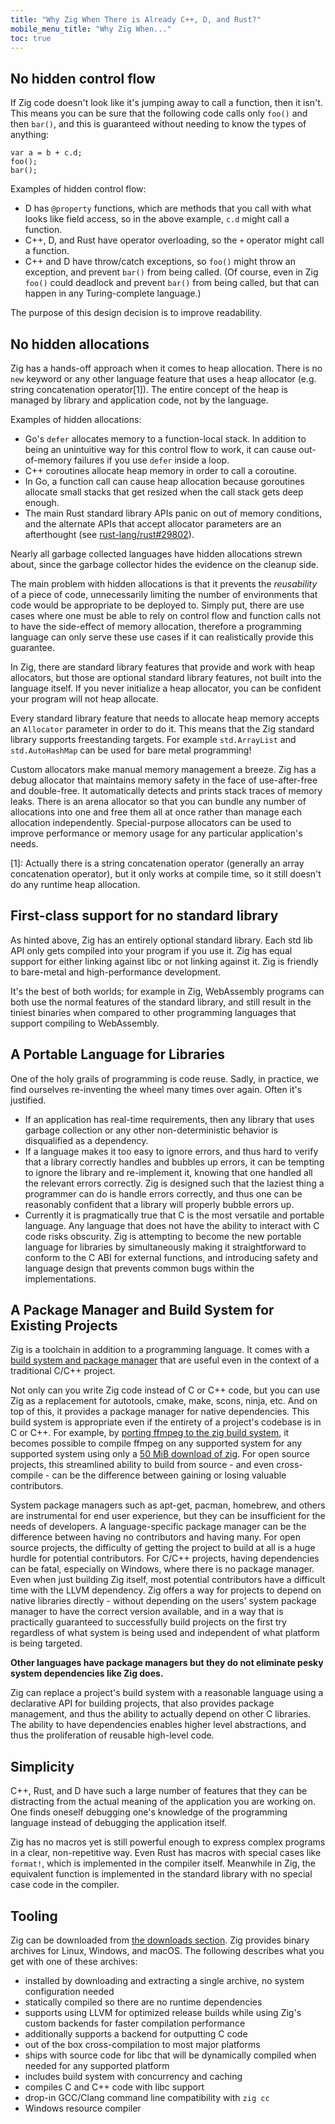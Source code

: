 ```yaml
---
title: "Why Zig When There is Already C++, D, and Rust?"
mobile_menu_title: "Why Zig When..."
toc: true
---
```



## No hidden control flow

If Zig code doesn't look like it's jumping away to call a function, then it isn't. This means you can be sure that the following code calls only `foo()` and then `bar()`, and this is guaranteed without needing to know the types of anything:

```zig
var a = b + c.d;
foo();
bar();
```

Examples of hidden control flow:

* D has `@property` functions, which are methods that you call with what looks like field access, so in the above example, `c.d` might call a function.
* C++, D, and Rust have operator overloading, so the `+` operator might call a function.
* C++ and D have throw/catch exceptions, so `foo()` might throw an exception, and prevent `bar()` from being called. (Of course, even in Zig `foo()` could deadlock and prevent `bar()` from being called, but that can happen in any Turing-complete language.)

The purpose of this design decision is to improve readability.

## No hidden allocations

Zig has a hands-off approach when it comes to heap allocation. There is no `new` keyword
or any other language feature that uses a heap allocator (e.g. string concatenation operator[1]).
The entire concept of the heap is managed by library and application code, not by the language.

Examples of hidden allocations:

* Go's `defer` allocates memory to a function-local stack. In addition to being an unintuitive
  way for this control flow to work, it can cause out-of-memory failures if you use
  `defer` inside a loop.
* C++ coroutines allocate heap memory in order to call a coroutine.
* In Go, a function call can cause heap allocation because goroutines allocate small stacks
  that get resized when the call stack gets deep enough.
* The main Rust standard library APIs panic on out of memory conditions, and the alternate
  APIs that accept allocator parameters are an afterthought
  (see [rust-lang/rust#29802](https://github.com/rust-lang/rust/issues/29802)).

Nearly all garbage collected languages have hidden allocations strewn about, since the
garbage collector hides the evidence on the cleanup side.

The main problem with hidden allocations is that it prevents the *reusability* of a
piece of code, unnecessarily limiting the number of environments that code would be
appropriate to be deployed to. Simply put, there are use cases where one must be able
to rely on control flow and function calls not to have the side-effect of memory allocation,
therefore a programming language can only serve these use cases if it can realistically
provide this guarantee.

In Zig, there are standard library features that provide and work with heap allocators,
but those are optional standard library features, not built into the language itself.
If you never initialize a heap allocator, you can be confident your program will not heap allocate.

Every standard library feature that needs to allocate heap memory accepts an `Allocator` parameter
in order to do it. This means that the Zig standard library supports freestanding targets. For
example `std.ArrayList` and `std.AutoHashMap` can be used for bare metal programming!

Custom allocators make manual memory management a breeze. Zig has a debug allocator that
maintains memory safety in the face of use-after-free and double-free. It automatically
detects and prints stack traces of memory leaks. There is an arena allocator so that you can
bundle any number of allocations into one and free them all at once rather than manage
each allocation independently. Special-purpose allocators can be used to improve performance
or memory usage for any particular application's needs.

[1]: Actually there is a string concatenation operator (generally an array concatenation operator), but it only works at compile time, so it still doesn't do any runtime heap allocation.

## First-class support for no standard library

As hinted above, Zig has an entirely optional standard library. Each std lib API only gets compiled
into your program if you use it. Zig has equal support for either linking against libc or
not linking against it. Zig is friendly to bare-metal and high-performance development.

It's the best of both worlds; for example in Zig, WebAssembly programs can both use
the normal features of the standard library, and still result in the tiniest binaries when
compared to other programming languages that support compiling to WebAssembly.

## A Portable Language for Libraries

One of the holy grails of programming is code reuse. Sadly, in practice, we find ourselves re-inventing the wheel many times over again. Often it's justified.

 * If an application has real-time requirements, then any library that uses garbage collection or any other non-deterministic behavior is disqualified as a dependency.
 * If a language makes it too easy to ignore errors, and thus hard to verify that a library correctly handles and bubbles up errors, it can be tempting to ignore the library and re-implement it, knowing that one handled all the relevant errors correctly. Zig is designed such that the laziest thing a programmer can do is handle errors correctly, and thus one can be reasonably confident that a library will properly bubble errors up.
 * Currently it is pragmatically true that C is the most versatile and portable language. Any language that does not have the ability to interact with C code risks obscurity. Zig is attempting to become the new portable language for libraries by simultaneously making it straightforward to conform to the C ABI for external functions, and introducing safety and language design that prevents common bugs within the implementations.

## A Package Manager and Build System for Existing Projects

Zig is a toolchain in addition to a programming language. It comes with a
[build system and package manager](/learn/build-system/) that are useful even
in the context of a traditional C/C++ project.

Not only can you write Zig code instead of C or C++ code, but you can use Zig
as a replacement for autotools, cmake, make, scons, ninja, etc. And on top of
this, it provides a package manager for native dependencies. This build system
is appropriate even if the entirety of a project's codebase is in C or C++.
For example, by
[porting ffmpeg to the zig build system](https://github.com/andrewrk/ffmpeg),
it becomes possible to compile ffmpeg on any supported system for any supported
system using only a [50 MiB download of zig](/download/). For open source
projects, this streamlined ability to build from source - and even
cross-compile - can be the difference between gaining or losing valuable
contributors.

System package managers such as apt-get, pacman, homebrew, and others are
instrumental for end user experience, but they can be insufficient for the
needs of developers. A language-specific package manager can be the difference
between having no contributors and having many. For open source projects, the
difficulty of getting the project to build at all is a huge hurdle for
potential contributors. For C/C++ projects, having dependencies can be fatal,
especially on Windows, where there is no package manager. Even when just
building Zig itself, most potential contributors have a difficult time with the
LLVM dependency. Zig offers a way for projects to depend on native libraries
directly - without depending on the users' system package manager to have the
correct version available, and in a way that is practically guaranteed to
successfully build projects on the first try regardless of what system is being
used and independent of what platform is being targeted.

**Other languages have package managers but they do not eliminate pesky system
dependencies like Zig does.**

Zig can replace a project's build system with a reasonable language using
a declarative API for building projects, that also provides package management,
and thus the ability to actually depend on other C libraries. The ability to
have dependencies enables higher level abstractions, and thus the proliferation
of reusable high-level code.

## Simplicity

C++, Rust, and D have such a large number of features that they can be distracting from the actual meaning of the application you are working on. One finds oneself debugging one's knowledge of the programming language instead of debugging the application itself.

Zig has no macros yet is still powerful enough to express complex programs in a
clear, non-repetitive way. Even Rust has macros with special cases like
`format!`, which is implemented in the compiler itself. Meanwhile in Zig, the
equivalent function is implemented in the standard library with no special case
code in the compiler.

## Tooling

Zig can be downloaded from [the downloads section](/download/).  Zig provides
binary archives for Linux, Windows, and macOS. The following describes what you
get with one of these archives:

* installed by downloading and extracting a single archive, no system configuration needed
* statically compiled so there are no runtime dependencies
* supports using LLVM for optimized release builds while using Zig's custom backends for faster compilation performance
* additionally supports a backend for outputting C code
* out of the box cross-compilation to most major platforms
* ships with source code for libc that will be dynamically compiled when needed for any supported platform
* includes build system with concurrency and caching
* compiles C and C++ code with libc support
* drop-in GCC/Clang command line compatibility with `zig cc`
* Windows resource compiler
